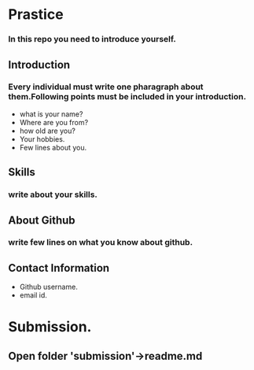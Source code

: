 # Prastice
### In this repo you need to introduce yourself.
## Introduction 
### Every individual must write one pharagraph about them.Following points must be included in your introduction. 
- what is your name?
- Where are you from?
- how old are you?
- Your hobbies.
- Few lines about you.
## Skills
### write about your skills.
## About Github
### write few lines on what you know about github.
## Contact Information
- Github username.
- email id.
# Submission.
## Open folder 'submission'->readme.md
